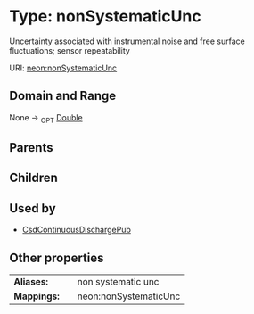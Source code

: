 
# Type: nonSystematicUnc


Uncertainty associated with instrumental noise and free surface fluctuations; sensor repeatability

URI: [neon:nonSystematicUnc](https://data.neonscience.org/nonSystematicUnc)


## Domain and Range

None ->  <sub>OPT</sub> [Double](types/Double.md)

## Parents


## Children


## Used by

 * [CsdContinuousDischargePub](CsdContinuousDischargePub.md)

## Other properties

|  |  |  |
| --- | --- | --- |
| **Aliases:** | | non systematic unc |
| **Mappings:** | | neon:nonSystematicUnc |

